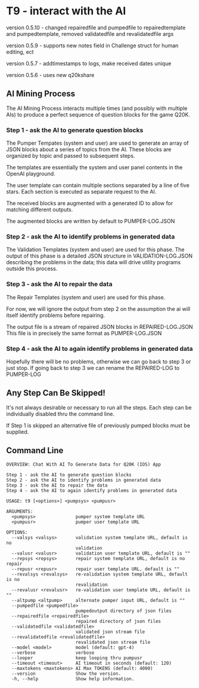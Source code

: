 #  T9 - interact with the AI

version 0.5.10 - changed repairedfile and pumpedfile to repairedtemplate and pumpedtemplate, removed validatedfile and revalidatedfile args

version  0.5.9 - supports new notes field in Challenge struct for human editing, ect

version  0.5.7 - addtimestamps to logs, make received dates unique

version  0.5.6 - uses new q20kshare

## AI Mining Process

The AI Mining Process interacts multiple times (and possibly with multiple AIs) to produce a perfect sequence of question blocks for the game Q20K.

### Step 1 - ask the AI to generate question blocks

The Pumper Tempates (system and user) are used to generate an array of JSON blocks about a series of topics from the AI. These blocks are organized by topic and passed to subsequent steps. 

The templates are essentially the system and user panel contents in the OpenAI playground.

The user template can contain multiple sections separated by a line of five stars. Each section is executed as separate request to the AI.

The received blocks are augmented with a generated ID to allow for matching different outputs. 

The augmented blocks are written by default to PUMPER-LOG.JSON

### Step 2 - ask the AI to identify problems in generated data

The Validation Templates (system and user) are used for this phase. The output of this phase is a detailed JSON structure in VALIDATION-LOG.JSON describing the problems in the data; this data will drive utility programs outside this process.

### Step 3 - ask the AI to repair the data

The Repair Templates (system and user) are used for this phase.

For now, we will ignore the output from step 2 on the assumption the ai will itself identify  problems before repairing.

The output file is a stream of repaired JSON blocks in REPAIRED-LOG.JSON 
This file is in precisely the same format as PUMPER-LOG.JSON

### Step 4 - ask the AI to again identify problems in generated data

Hopefully there will be no problems, otherwise we can go back to step 3 or just stop. If going back to step 3 we can rename the REPAIRED-LOG to PUMPER-LOG

## Any Step Can Be Skipped!

It's not always desirable or necessary to run all the steps. Each step can be individually disabled thru the command line.

If Step 1 is skipped an alternative file of previously pumped blocks must be supplied.


## Command Line 
```
OVERVIEW: Chat With AI To Generate Data for Q20K (IOS) App

Step 1 - ask the AI to generate question blocks
Step 2 - ask the AI to identify problems in generated data
Step 3 - ask the AI to repair the data
Step 4 - ask the AI to again identify problems in generated data

USAGE: t9 [<options>] <pumpsys> <pumpusr>

ARGUMENTS:
  <pumpsys>               pumper system template URL
  <pumpusr>               pumper user template URL

OPTIONS:
  --valsys <valsys>       validation system template URL, default is no
                          validation
  --valusr <valusr>       validation user template URL, default is ""
  --repsys <repsys>       repair system template URL, default is no repair
  --repusr <repusr>       repair user template URL, default is ""
  --revalsys <revalsys>   re-validation system template URL, default is no
                          revalidation
  --revalusr <revalusr>   re-validation user template URL, default is ""
  --altpump <altpump>     alternate pumper input URL, default is ""
  --pumpedfile <pumpedfile>
                          pumpedoutput directory of json files
  --repairedfile <repairedfile>
                          repaired directory of json files
  --validatedfile <validatedfile>
                          validated json stream file
  --revalidatedfile <revalidatedfile>
                          revalidated json stream file
  --model <model>         model (default: gpt-4)
  --verbose               verbose
  --looper                keep looping thru pumpusr
  --timeout <timeout>     AI timeout in seconds (default: 120)
  --maxtokens <maxtokens> AI Max TOKENS (default: 4000)
  --version               Show the version.
  -h, --help              Show help information.
  ```
